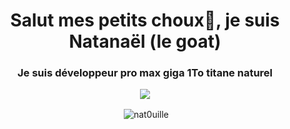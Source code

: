 <h1 align="center">Salut mes petits choux👋, je suis Natanaël (le goat)</h1>
<h3 align="center">Je suis développeur pro max giga 1To titane naturel</h3>
<p align="center">
  <a href="https://skillicons.dev">
    <img src="https://skillicons.dev/icons?i=arduino,css,docker,git,html,java,js,maven,mysql,py,redis"/>
  </a>
</p>
<p align="center">&nbsp;<img align="center" src="https://github-readme-stats.vercel.app/api/wakatime?username=@9c1fd4ad-991c-4a41-954a-076a7b53c10f&theme=dark&layout=compact&hide=AUTO_DETECTED" alt="nat0uille" /></p>
